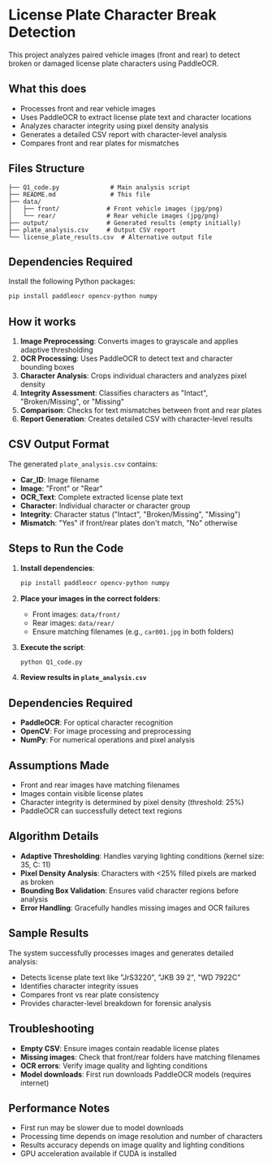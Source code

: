 # License Plate Character Break Detection

This project analyzes paired vehicle images (front and rear) to detect broken or damaged license plate characters using PaddleOCR.

## What this does
- Processes front and rear vehicle images
- Uses PaddleOCR to extract license plate text and character locations
- Analyzes character integrity using pixel density analysis
- Generates a detailed CSV report with character-level analysis
- Compares front and rear plates for mismatches

## Files Structure
```
├── Q1_code.py              # Main analysis script
├── README.md               # This file
├── data/
│   ├── front/             # Front vehicle images (jpg/png)
│   └── rear/              # Rear vehicle images (jpg/png)
├── output/                # Generated results (empty initially)
├── plate_analysis.csv     # Output CSV report
└── license_plate_results.csv  # Alternative output file
```

## Dependencies Required
Install the following Python packages:
```bash
pip install paddleocr opencv-python numpy
```

## How it works
1. **Image Preprocessing**: Converts images to grayscale and applies adaptive thresholding
2. **OCR Processing**: Uses PaddleOCR to detect text and character bounding boxes
3. **Character Analysis**: Crops individual characters and analyzes pixel density
4. **Integrity Assessment**: Classifies characters as "Intact", "Broken/Missing", or "Missing"
5. **Comparison**: Checks for text mismatches between front and rear plates
6. **Report Generation**: Creates detailed CSV with character-level results

## CSV Output Format
The generated `plate_analysis.csv` contains:
- **Car_ID**: Image filename
- **Image**: "Front" or "Rear"
- **OCR_Text**: Complete extracted license plate text
- **Character**: Individual character or character group
- **Integrity**: Character status ("Intact", "Broken/Missing", "Missing")
- **Mismatch**: "Yes" if front/rear plates don't match, "No" otherwise

## Steps to Run the Code
1. **Install dependencies**: 
   ```bash
   pip install paddleocr opencv-python numpy
   ```

2. **Place your images in the correct folders**:
   - Front images: `data/front/`
   - Rear images: `data/rear/`
   - Ensure matching filenames (e.g., `car001.jpg` in both folders)

3. **Execute the script**:
   ```bash
   python Q1_code.py
   ```

4. **Review results in `plate_analysis.csv`**

## Dependencies Required
- **PaddleOCR**: For optical character recognition
- **OpenCV**: For image processing and preprocessing
- **NumPy**: For numerical operations and pixel analysis

## Assumptions Made
- Front and rear images have matching filenames
- Images contain visible license plates
- Character integrity is determined by pixel density (threshold: 25%)
- PaddleOCR can successfully detect text regions

## Algorithm Details
- **Adaptive Thresholding**: Handles varying lighting conditions (kernel size: 35, C: 11)
- **Pixel Density Analysis**: Characters with <25% filled pixels are marked as broken
- **Bounding Box Validation**: Ensures valid character regions before analysis
- **Error Handling**: Gracefully handles missing images and OCR failures

## Sample Results
The system successfully processes images and generates detailed analysis:
- Detects license plate text like "JrS3220", "JKB 39 2", "WD 7922C"
- Identifies character integrity issues
- Compares front vs rear plate consistency
- Provides character-level breakdown for forensic analysis

## Troubleshooting
- **Empty CSV**: Ensure images contain readable license plates
- **Missing images**: Check that front/rear folders have matching filenames
- **OCR errors**: Verify image quality and lighting conditions
- **Model downloads**: First run downloads PaddleOCR models (requires internet)

## Performance Notes
- First run may be slower due to model downloads
- Processing time depends on image resolution and number of characters
- Results accuracy depends on image quality and lighting conditions
- GPU acceleration available if CUDA is installed